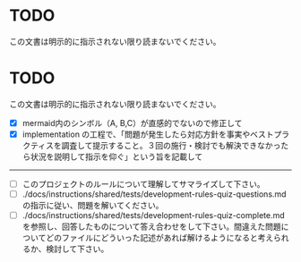# TODO

この文書は明示的に指示されない限り読まないでください。

# TODO

この文書は明示的に指示されない限り読まないでください。

- [x] mermaid内のシンボル（A, B,C）が直感的でないので修正して
- [x] implementation の工程で、「問題が発生したら対応方針を事実やベストプラクティスを調査して提示すること。３回の施行・検討でも解決できなかったら状況を説明して指示を仰ぐ」という旨を記載して

---

- [ ] このプロジェクトのルールについて理解してサマライズして下さい。
- [ ] ./docs/instructions/shared/tests/development-rules-quiz-questions.md の指示に従い、問題を解いてください。
- [ ] ./docs/instructions/shared/tests/development-rules-quiz-complete.md を参照し、回答したものについて答え合わせをして下さい。間違えた問題についてどのファイルにどういった記述があれば解けるようになると考えられるか、検討して下さい。
